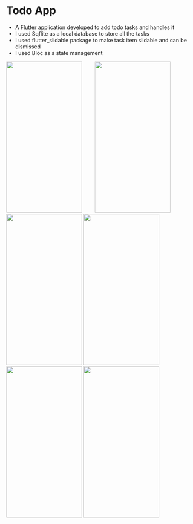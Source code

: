 # **Todo App**
- A Flutter application developed to add todo tasks and handles it
- I used Sqflite as a local database to store all the tasks
- I used flutter_slidable package to make task item slidable and can be dismissed
- I used Bloc as a state management

<img style="margin-right: 30px" src="https://user-images.githubusercontent.com/100282230/158493018-1d228376-9de7-446c-9938-cb5c5223cbfd.jpeg" width="200" height="400" />

<img src="https://user-images.githubusercontent.com/100282230/158494414-c22b366b-2a86-4ede-8755-6811f520b636.jpeg" width="200" height="400" />          

<img src="https://user-images.githubusercontent.com/100282230/158494639-db466286-6659-4bd5-abbc-d394d36bba15.jpeg" width="200" height="400" />
                                                                                                                                          
                                         
                                                                                             
<img src="https://user-images.githubusercontent.com/100282230/158494691-9507df8a-bf9a-409d-8d3c-c778486434d4.jpeg" width="200" height="400" />



<img src="https://user-images.githubusercontent.com/100282230/158494749-ea9f6848-c81f-4249-9bd4-28ff97142711.jpeg" width="200" height="400" />
                                                                                                                                          
                                                                                                                                          
<img src="https://user-images.githubusercontent.com/100282230/158494414-c22b366b-2a86-4ede-8755-6811f520b636.jpeg" width="200" height="400" />







